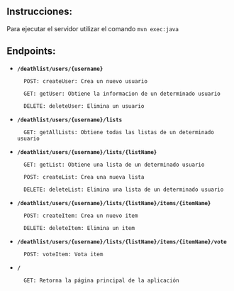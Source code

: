 Instrucciones:
--------------

Para ejecutar el servidor utilizar el comando `mvn exec:java`

Endpoints:
----------

* **`/deathlist/users/{username}`**
  
        POST: createUser: Crea un nuevo usuario
    
        GET: getUser: Obtiene la informacion de un determinado usuario
    
        DELETE: deleteUser: Elimina un usuario

* **`/deathlist/users/{username}/lists `**

        GET: getAllLists: Obtiene todas las listas de un determinado usuario

* **`/deathlist/users/{username}/lists/{listName} `**

        GET: getList: Obtiene una lista de un determinado usuario
	      
        POST: createList: Crea una nueva lista
	      
        DELETE: deleteList: Elimina una lista de un determinado usuario

* **`/deathlist/users/{username}/lists/{listName}/items/{itemName} `**
	
        POST: createItem: Crea un nuevo item
	
        DELETE: deleteItem: Elimina un item
	
* **`/deathlist/users/{username}/lists/{listName}/items/{itemName}/vote `**

        POST: voteItem: Vota item
	
* **`/ `**
	
        GET: Retorna la página principal de la aplicación
 